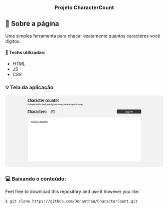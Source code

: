 <h3 align="center">
  Projeto CharacterCount
</h3>

## :rocket: Sobre a página

Uma simples ferramenta para checar exatamente quantos caractéres você digitou.

#### :wrench: Techs utilizadas:
* _HTML_
* _JS_
* _CSS_

### :bulb: Tela da aplicação

![image](https://github.com/JonanthaW/CharacterCount/blob/main/assets/example1.jpg)


### :computer: Baixando o conteúdo:

<p>Feel free to download this repository and use it however you like. </p>

```bash
$ git clone https://github.com/JonanthaW/CharacterCount.git
```
